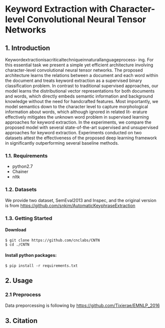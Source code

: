 # Keyword Extraction with Character-level Convolutional Neural Tensor Networks
## 1. Introduction
Keywordextractionisacriticaltechniqueinnaturallanguageprocess- ing. For this essential task we present a simple yet efficient architecture involving character-level convolutional neural tensor networks. The proposed architecture learns the relations between a document and each word within the document and treats keyword extraction as a supervised binary classification problem. In contrast to traditional supervised approaches, our model learns the distributional vector representations for both documents and words, which directly embeds semantic information and background knowledge without the need for handcrafted features.
Most importantly, we model semantics down to the character level to capture morphological information about words, which although ignored in related lit- erature effectively mitigates the unknown word problem in supervised learning approaches for keyword extraction. In the experiments, we compare the proposed model with several state-of-the-art supervised and unsupervised approaches for keyword extraction. Experiments conducted on two datasets attest the effectiveness of the proposed deep learning framework in significantly outperforming several baseline methods.

### 1.1. Requirements
- python2.7
- Chainer
- nltk

### 1.2. Datasets

We provide two dataset, SemEval2013 and Inspec, and the original version is from
https://github.com/snkim/AutomaticKeyphraseExtraction

### 1.3. Getting Started
#### Download
```
$ git clone https://github.com/cnclabs/CNTN
$ cd ./CNTN
```

#### Install python packages:
```
$ pip install -r requirements.txt
```

## 2. Usage
### 2.1 Preprocess 
Data preporcessing is following by 
https://github.com/Tixierae/EMNLP_2016

## 3. Citation
```
```
